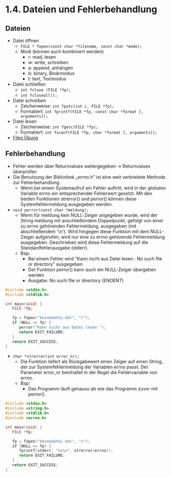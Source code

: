 # 1.4. Dateien und Fehlerbehandlung

## Dateien
* Datei öffnen
  - `FILE * fopen(const char *filename, const char *mode);`
  - Modi (können auch kombiniert werden)
    - r: read, lesen
    - w: write, schreiben
    - a: append, anhängen
    - b: binary, Binärmodus
    - t: text, Textmodus
* Datei schließen
  - `int fclose (FILE *fp);`
  - `int fcloseall();`
* Datei schreiben
  - Zeichenweise: `int fputc(int c, FILE *fp);`
  - Formatiert: `int fprintf(FILE *fp, const char *format [, arguments]);`
* Datei lesen
  - Zeichenweise: `int fgetc(FILE *fp);`
  -  Formatiert: `int fscanf(FILE *fp, char *format [, arguments]);`
* [Files Übung](https://github.com/htlw-5ahit/matura-sew-insy/blob/main/thema01/files/main.c)

## Fehlerbehandlung
* Fehler werden über Returnvalues weitergegeben -> Returnvalues überprüfen
* Die Benutzung der Bibliothek „errno.h” ist eine weit verbreitete Methode zur Fehlerbehandlung.
  - Wenn bei einem Systemaufruf ein Fehler auftritt, wird in der globalen Variable errno ein entsprechender Fehlerwert gesetzt. Mit den beiden Funktionen strerror() und perror() können diese Systemfehlermeldung ausgegeben werden.
* `void perror(const char *meldung);`
  - Wenn für meldung kein NULL-Zeiger angegeben wurde, wird der String meldung mit anschließendem Doppelpunkt, gefolgt von einer zu errno gehörenden Fehlermeldung, ausgegeben (mit abschließendem '\n'). Wird hingegen diese Funktion mit dem NULL-Zeiger aufgerufen, wird nur eine zu errno gehörende Fehlermeldung ausgegeben. Geschrieben wird diese Fehlermeldung auf die Standardfehlerausgabe (stderr).
  - Bsp:
    - Bei einem Fehler wird "Kann nicht aus Datei lesen : No such file or directory" ausgegeben
    - Der Funktion perror() kann auch ein NULL-Zeiger übergeben werden
    - Ausgabe: No such file or directory (ENOENT)

```c
#include <stdio.h>
#include <stdlib.h>

int main(void) {
   FILE *fp;

   fp = fopen("keinedatei.dat", "r");
   if (NULL == fp) {
      perror("Kann nicht aus Datei lesen ");
      return EXIT_FAILURE;
   }
   return EXIT_SUCCESS;
}
```

* `char *strerror(int error_nr);`
  - Die Funktion liefert als Rückgabewert einen Zeiger auf einen String, der zur Systemfehlermeldung der Variablen errno passt. Der Parameter error_nr beinhaltet in der Regel die Fehlervariable von errno.
  - Bsp:
    - Das Programm läuft genauso ab wie das Programm zuvor mit perror().

```c
#include <stdio.h>
#include <string.h>
#include <stdlib.h>
#include <errno.h>

int main(void) {
   FILE *fp;

   fp = fopen("keinedatei.dat", "r");
   if (NULL == fp) {
      fprintf(stderr, "%s\n", strerror(errno));
      return EXIT_FAILURE;
   }
   return EXIT_SUCCESS;
}
```
